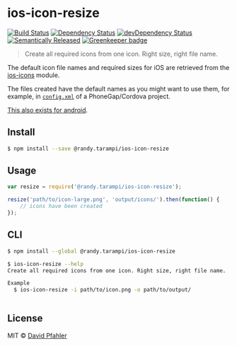 # ios-icon-resize 
[![Build Status](https://travis-ci.org/excellenteasy/ios-icon-resize.svg?branch=master)](https://travis-ci.org/excellenteasy/ios-icon-resize)
[![Dependency Status](https://david-dm.org/excellenteasy/ios-icon-resize.svg)](https://david-dm.org/excellenteasy/ios-icon-resize)
[![devDependency Status](https://david-dm.org/excellenteasy/ios-icon-resize/dev-status.svg)](https://david-dm.org/excellenteasy/ios-icon-resize#info=devDependencies)
[![Semantically Released](https://img.shields.io/badge/versioning-semantically%20released-brightgreen.svg)](https://github.com/boennemann/semantic-release) [![Greenkeeper badge](https://badges.greenkeeper.io/randytarampi/ios-icon-resize.svg)](https://greenkeeper.io/)

> Create all required icons from one icon. Right size, right file name.

The default icon file names and required sizes for iOS are retrieved from the [ios-icons](http://github.com/excellenteasy/ios-icons) module. 

The files created have the default names as you might want to use them, for example, in [`config.xml`](http://docs.phonegap.com/en/3.5.0/config_ref_images.md.html) of a PhoneGap/Cordova project.

[This also exists for android](https://github.com/excellenteasy/android-icon-resize).

## Install

```sh
$ npm install --save @randy.tarampi/ios-icon-resize
```


## Usage

```js
var resize = require('@randy.tarampi/ios-icon-resize');

resize('path/to/icon-large.png', 'output/icons/').then(function() {
	// icons have been created
});

```


## CLI

```sh
$ npm install --global @randy.tarampi/ios-icon-resize
```

```sh
$ ios-icon-resize --help
Create all required icons from one icon. Right size, right file name.

Example
  $ ios-icon-resize -i path/to/icon.png -o path/to/output/
	
```


## License
MIT © [David Pfahler](http://excellenteasy.com)
